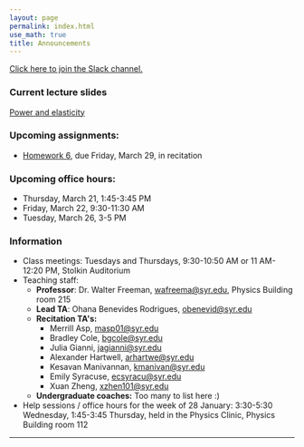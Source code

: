 ```yaml
---
layout: page 
permalink: index.html
use_math: true
title: Announcements
---
```


<a href="https://join.slack.com/t/phy211-spring2019/shared_invite/enQtNTIyNTYzMTc4NTMyLTVhOTA4MGQzZDg5M2U5ZGE0NDVlZTZlNmU0ZWVhYTAyMzcyNTMwZDY3YzZjYmQ2OTZkYTkzMzBjMDFjMDFlZWQ">Click here to join the Slack channel.</a>


### Current lecture slides

<a href="slides/lecture16.pdf">Power and elasticity</a>

### Upcoming assignments:

* <a href="hw/homework6.pdf">Homework 6</a>, due Friday, March 29, in recitation 

### Upcoming office hours:

* Thursday, March 21, 1:45-3:45 PM
* Friday, March 22, 9:30-11:30 AM
* Tuesday, March 26, 3-5 PM

 

### Information

- Class meetings: Tuesdays and Thursdays, 9:30-10:50 AM or 11 AM-12:20 PM, Stolkin Auditorium
- Teaching staff:
   - **Professor**: Dr. Walter Freeman, <wafreema@syr.edu>, Physics Building room 215
   - **Lead TA**: Ohana Benevides Rodrigues, <obenevid@syr.edu>
   - **Recitation TA's:**
        - Merrill Asp, <masp01@syr.edu> 
        - Bradley Cole, <bgcole@syr.edu> 
        - Julia Gianni, <jagianni@syr.edu> 
        - Alexander Hartwell, <arhartwe@syr.edu> 
        - Kesavan Manivannan, <kmanivan@syr.edu> 
        - Emily Syracuse, <ecsyracu@syr.edu> 
        - Xuan Zheng, <xzhen101@syr.edu> 
   - **Undergraduate coaches:** Too many to list here :)
- Help sessions / office hours for the week of 28 January: 3:30-5:30 Wednesday, 1:45-3:45 Thursday, held in the Physics Clinic, Physics Building room 112
   
---

<br>

<!--
<center> <img src="woodpecker.jpg">
<br>
<em>Pileated woodpecker, Glover Park, Washington DC.<br><br>
What's special about his tail that lets him keep his balance?<br>
How did he make that hole in fifteen seconds or so?
</em>
</center>
-->

